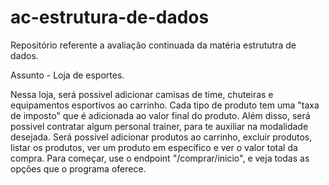 # ac-estrutura-de-dados

Repositório referente a avaliação continuada da matéria estrututra de dados.

Assunto - Loja de esportes.

Nessa loja, será possivel adicionar camisas de time, chuteiras e equipamentos esportivos ao carrinho.
Cada tipo de produto tem uma "taxa de imposto" que é adicionada ao valor final do produto.
Além disso, será possivel contratar algum personal trainer, para te auxiliar na modalidade desejada.
Será possivel adicionar produtos ao carrinho, excluir produtos, listar os produtos, ver um produto em
específico e ver o valor total da compra.
Para começar, use o endpoint "/comprar/inicio", e veja todas as opções que o programa oferece.
